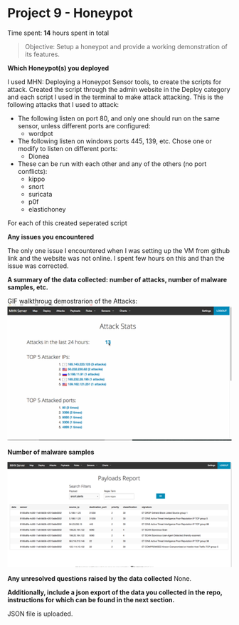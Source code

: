 # Project 9 - Honeypot

Time spent: **14** hours spent in total

> Objective: Setup a honeypot and provide a working demonstration of its features.

  <b>Which Honeypot(s) you deployed</b>
  
  I used MHN: Deploying a Honeypot Sensor tools, to create the scripts for attack. Created the script through the admin website in the Deploy category and each script I used in the terminal to make attack attacking. This is the following attacks that I used to attack:
  * The following listen on port 80, and only one should run on the same sensor, unless different ports are configured:
      - wordpot
  * The following listen on windows ports 445, 139, etc. Chose one or modify to listen on different ports:
      - Dionea
  * These can be run with each other and any of the others (no port conflicts):
      - kippo
      - snort
      - suricata
      - p0f
      - elastichoney
   
  For each of this created seperated script
  
  
  <b>Any issues you encountered</b>
  
  The only one issue I encountered when I was setting up the VM from github link and the website was not online. I spent few hours on this and than the issue was corrected.
  
 <b>A summary of the data collected: number of attacks, number of malware samples, etc.</b>

 GIF walkthroug demostrarion of the Attacks:
  <img src="https://github.com/vkril/CyberSecurity-Project-Honeypot/blob/master/attack-list.gif" width="800">
  
  <b>Number of malware samples</b>
  
  <img src="https://github.com/vkril/CyberSecurity-Project-Honeypot/blob/master/malware%20samples.png" width="800">
  
 <b> Any unresolved questions raised by the data collected</b>
 None.
 
 
 <b>Additionally, include a json export of the data you collected in the repo, instructions for which can be found in the next section.</b>
 
 JSON file is uploaded. 
  
 
  
  
